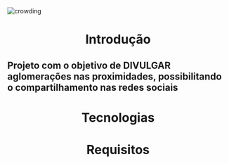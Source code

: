 <img alt="crowding" src="https://i.ytimg.com/vi/QsBT5EQt348/maxresdefault.jpg" />

<h1 align="center">Introdução</h1>
<h2>Projeto com o objetivo de DIVULGAR aglomerações nas proximidades, possibilitando o compartilhamento nas redes sociais</h2>
<h1 align="center">Tecnologias</h1>
<h1 align="center">Requisitos</h1>



